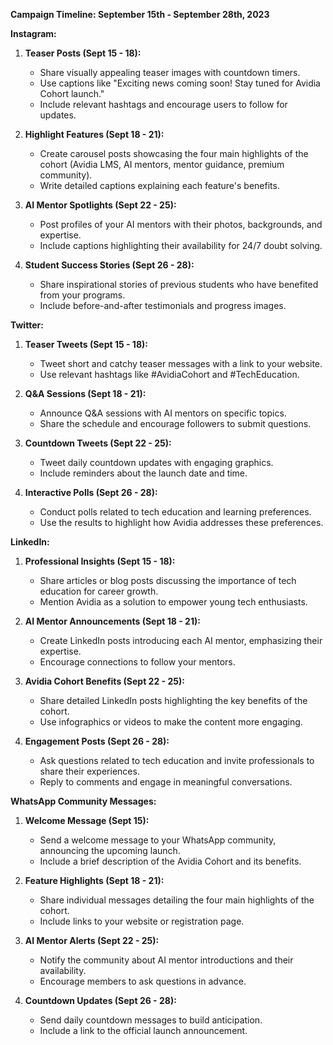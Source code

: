 **Campaign Timeline: September 15th - September 28th, 2023**

**Instagram:**

1. **Teaser Posts (Sept 15 - 18):**
   - Share visually appealing teaser images with countdown timers.
   - Use captions like "Exciting news coming soon! Stay tuned for Avidia Cohort launch."
   - Include relevant hashtags and encourage users to follow for updates.

2. **Highlight Features (Sept 18 - 21):**
   - Create carousel posts showcasing the four main highlights of the cohort (Avidia LMS, AI mentors, mentor guidance, premium community).
   - Write detailed captions explaining each feature's benefits.

3. **AI Mentor Spotlights (Sept 22 - 25):**
   - Post profiles of your AI mentors with their photos, backgrounds, and expertise.
   - Include captions highlighting their availability for 24/7 doubt solving.

4. **Student Success Stories (Sept 26 - 28):**
   - Share inspirational stories of previous students who have benefited from your programs.
   - Include before-and-after testimonials and progress images.

**Twitter:**

1. **Teaser Tweets (Sept 15 - 18):**
   - Tweet short and catchy teaser messages with a link to your website.
   - Use relevant hashtags like #AvidiaCohort and #TechEducation.

2. **Q&A Sessions (Sept 18 - 21):**
   - Announce Q&A sessions with AI mentors on specific topics.
   - Share the schedule and encourage followers to submit questions.

3. **Countdown Tweets (Sept 22 - 25):**
   - Tweet daily countdown updates with engaging graphics.
   - Include reminders about the launch date and time.

4. **Interactive Polls (Sept 26 - 28):**
   - Conduct polls related to tech education and learning preferences.
   - Use the results to highlight how Avidia addresses these preferences.

**LinkedIn:**

1. **Professional Insights (Sept 15 - 18):**
   - Share articles or blog posts discussing the importance of tech education for career growth.
   - Mention Avidia as a solution to empower young tech enthusiasts.

2. **AI Mentor Announcements (Sept 18 - 21):**
   - Create LinkedIn posts introducing each AI mentor, emphasizing their expertise.
   - Encourage connections to follow your mentors.

3. **Avidia Cohort Benefits (Sept 22 - 25):**
   - Share detailed LinkedIn posts highlighting the key benefits of the cohort.
   - Use infographics or videos to make the content more engaging.

4. **Engagement Posts (Sept 26 - 28):**
   - Ask questions related to tech education and invite professionals to share their experiences.
   - Reply to comments and engage in meaningful conversations.

**WhatsApp Community Messages:**

1. **Welcome Message (Sept 15):**
   - Send a welcome message to your WhatsApp community, announcing the upcoming launch.
   - Include a brief description of the Avidia Cohort and its benefits.

2. **Feature Highlights (Sept 18 - 21):**
   - Share individual messages detailing the four main highlights of the cohort.
   - Include links to your website or registration page.

3. **AI Mentor Alerts (Sept 22 - 25):**
   - Notify the community about AI mentor introductions and their availability.
   - Encourage members to ask questions in advance.

4. **Countdown Updates (Sept 26 - 28):**
   - Send daily countdown messages to build anticipation.
   - Include a link to the official launch announcement.

